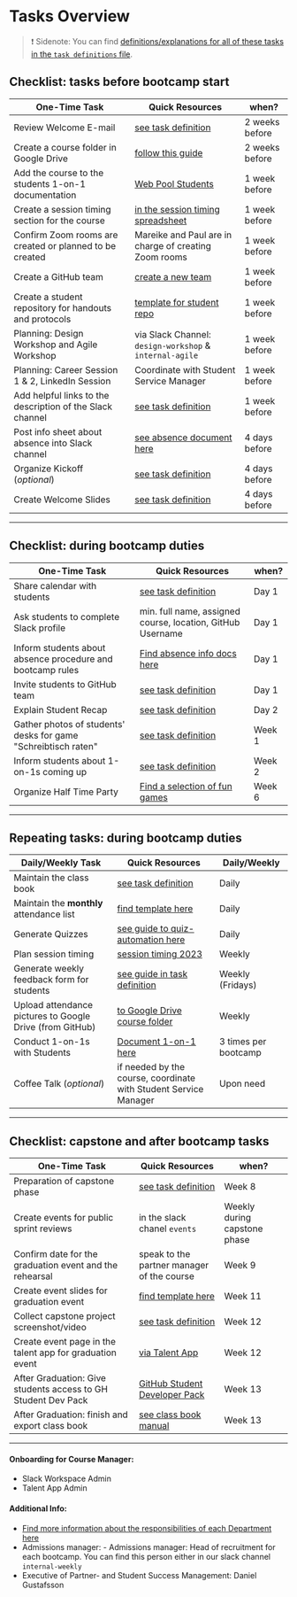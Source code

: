 # Tasks Overview

> ❗️ Sidenote: You can find [definitions/explanations for all of these tasks in the `task definitions` file](./task-definitions.md).

## Checklist: tasks before bootcamp start

| One-Time Task                                             | Quick Resources                                                                                                                     | when?          |
| --------------------------------------------------------- | ----------------------------------------------------------------------------------------------------------------------------------- | -------------- |
| Review Welcome E-mail                                     | [see task definition](task-definitions.md#review-student-welcome-email)                                                             | 2 weeks before |
| Create a course folder in Google Drive                    | [follow this guide](task-definitions.md#create-a-course-folder-in-google-drive)                                                     | 2 weeks before |
| Add the course to the students 1-on-1 documentation       | [Web Pool Students](https://docs.google.com/spreadsheets/d/154j0zPzjD8_DFPpDAE23o_09gpiEKjNhyiCOGS8eTJU/edit#gid=1215039695)        | 1 week before  |
| Create a session timing section for the course            | [in the session timing spreadsheet](https://docs.google.com/spreadsheets/d/1j8ljm5-pwo2tXebpZQ7FyC5sqkviAeYma0-b7KZfxyo/edit#gid=0) | 1 week before  |
| Confirm Zoom rooms are created or planned to be created   | Mareike and Paul are in charge of creating Zoom rooms                                                                               | 1 week before  |
| Create a GitHub team                                      | [create a new team](https://github.com/orgs/neuefische/new-team)                                                                    | 1 week before  |
| Create a student repository for handouts and protocols    | [template for student repo](https://github.com/neuefische/web-protocol-template)                                                    | 1 week before  |
| Planning: Design Workshop and Agile Workshop              | via Slack Channel: `design-workshop` & `internal-agile`                                                                             | 1 week before  |
| Planning: Career Session 1 & 2, LinkedIn Session          | Coordinate with Student Service Manager                                                                                             | 1 week before  |
| Add helpful links to the description of the Slack channel | [see task definition](task-definitions.md#add-helpful-links-to-the-description-of-the-slack-channel)                                | 1 week before  |
| Post info sheet about absence into Slack channel          | [see absence document here](https://drive.google.com/drive/folders/1wh33dpVu-6Wrcng7ApymT3GcnYqZM81O)                               | 4 days before  |
| Organize Kickoff (_optional_)                             | [see task definition](task-definitions.md#kickoff-with-students-optional)                                                           | 4 days before  |
| Create Welcome Slides                                     | [see task definition](task-definitions.md#create-welcome-slides)                                                                    | 4 days before  |

---

## Checklist: during bootcamp duties

| One-Time Task                                                  | Quick Resources                                                                                         | when?  |
| -------------------------------------------------------------- | ------------------------------------------------------------------------------------------------------- | ------ |
| Share calendar with students                                   | [see task definition](task-definitions.md#share-calendar-with-students)                                 | Day 1  |
| Ask students to complete Slack profile                         | min. full name, assigned course, location, GitHub Username                                              | Day 1  |
| Inform students about absence procedure and bootcamp rules     | [Find absence info docs here](https://drive.google.com/drive/folders/1wh33dpVu-6Wrcng7ApymT3GcnYqZM81O) | Day 1  |
| Invite students to GitHub team                                 | [see task definition](task-definitions.md#invite-students-to-github-teams)                              | Day 1  |
| Explain Student Recap                                          | [see task definition](task-definitions.md#explain-student-recap)                                        | Day 2  |
| Gather photos of students' desks for game "Schreibtisch raten" | [see task definition](task-definitions.md#games-gather-photos-of-students-desks)                        | Week 1 |
| Inform students about 1-on-1s coming up                        | [see task definition](task-definitions.md#inform-students-about-1-on-1s-coming-up)                      | Week 2 |
| Organize Half Time Party                                       | [Find a selection of fun games](task-definitions.md#organize-half-time-party)                           | Week 6 |

---

## Repeating tasks: during bootcamp duties

| Daily/Weekly Task                                        | Quick Resources                                                                                                                                 | Daily/Weekly         |
| -------------------------------------------------------- | ----------------------------------------------------------------------------------------------------------------------------------------------- | -------------------- |
| Maintain the class book                                  | [see task definition](task-definitions.md#maintain-the-class-book)                                                                              | Daily                |
| Maintain the **monthly** attendance list                 | [find template here](https://docs.google.com/spreadsheets/d/1sDmG4JUL4IdGfShyWyCG0lwDXBiIiLhKzzoU1eYJS0o/edit#gid=1097142288)                   | Daily                |
| Generate Quizzes                                         | [see guide to quiz-automation here](../resources/quiz-automation/readme.md)                                                                     | Daily                |
| Plan session timing                                      | [session timing 2023](https://docs.google.com/spreadsheets/d/1Kml-4lR6SDiT-BuV-VLY58RUFDRg1_DR_8a7UjycftQ/edit#gid=1656038967y)                 | Weekly               |
| Generate weekly feedback form for students               | [see guide in task definition](task-definitions.md#generate-weekly-feedback-form-for-students)                                                  | Weekly (Fridays)     |
| Upload attendance pictures to Google Drive (from GitHub) | [to Google Drive course folder](https://drive.google.com/drive/folders/1PBpjVj3Cjm4TIFBdQXZ6-9po78lT_UDs)                                       | Weekly               |
| Conduct 1-on-1s with Students                            | [Document 1-on-1 here](https://docs.google.com/spreadsheets/d/154j0zPzjD8_DFPpDAE23o_09gpiEKjNhyiCOGS8eTJU/edit#gid=1215039695&fvid=1431565883) | 3 times per bootcamp |
| Coffee Talk (_optional_)                                 | if needed by the course, coordinate with Student Service Manager                                                                                | Upon need            |

---

## Checklist: capstone and after bootcamp tasks

| One-Time Task                                                 | Quick Resources                                                                             | when?                        |
| ------------------------------------------------------------- | ------------------------------------------------------------------------------------------- | ---------------------------- |
| Preparation of capstone phase                                 | [see task definition](task-definitions.md#preparation-of-capstone-phase)                    | Week 8                       |
| Create events for public sprint reviews                       | in the slack chanel `events`                                                                | Weekly during capstone phase |
| Confirm date for the graduation event and the rehearsal       | speak to the partner manager of the course                                                  | Week 9                       |
| Create event slides for graduation event                      | [find template here](https://github.com/neuefische/web-event-slides)                        | Week 11                      |
| Collect capstone project screenshot/video                     | [see task definition](task-definitions.md#collect-capstone-project-screenshotvideo)         | Week 12                      |
| Create event page in the talent app for graduation event      | [via Talent App](https://talents.neuefische.de/)                                            | Week 12                      |
| After Graduation: Give students access to GH Student Dev Pack | [GitHub Student Developer Pack](https://github.com/neuefische/link-creator-github-dev-pack) | Week 13                      |
| After Graduation: finish and export class book                | [see class book manual](../resources/classbook-manual/README.md)                            | Week 13                      |

---

#### Onboarding for Course Manager:

- Slack Workspace Admin
- Talent App Admin

#### Additional Info:

- [Find more information about the responsibilities of each Department here](https://docs.google.com/spreadsheets/d/1yInWzDNHWGbEvc2DA9ydSnd0uluB6Obgckg2bVCM4V8/edit#gid=0)
- Admissions manager: - Admissions manager: Head of recruitment for each bootcamp. You can find this person either in our slack channel `internal-weekly`
- Executive of Partner- and Student Success Management: Daniel Gustafsson
